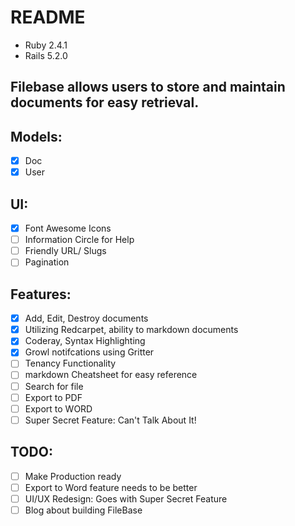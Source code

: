 # README
+ Ruby 2.4.1
+ Rails 5.2.0

## Filebase allows users to store and maintain documents for easy retrieval.

## Models:
- [x] Doc
- [x] User

## UI:
- [x] Font Awesome Icons
- [ ] Information Circle for Help
- [ ] Friendly URL/ Slugs
- [ ] Pagination

## Features:
- [x] Add, Edit, Destroy documents
- [x] Utilizing Redcarpet, ability to markdown documents
- [x] Coderay, Syntax Highlighting
- [x] Growl notifcations using Gritter
- [ ] Tenancy Functionality
- [ ] markdown Cheatsheet for easy reference
- [ ] Search for file
- [ ] Export to PDF
- [ ] Export to WORD
- [ ] Super Secret Feature: Can't Talk About It!

## TODO:
- [ ] Make Production ready
- [ ] Export to Word feature needs to be better
- [ ] UI/UX Redesign: Goes with Super Secret Feature
- [ ] Blog about building FileBase
